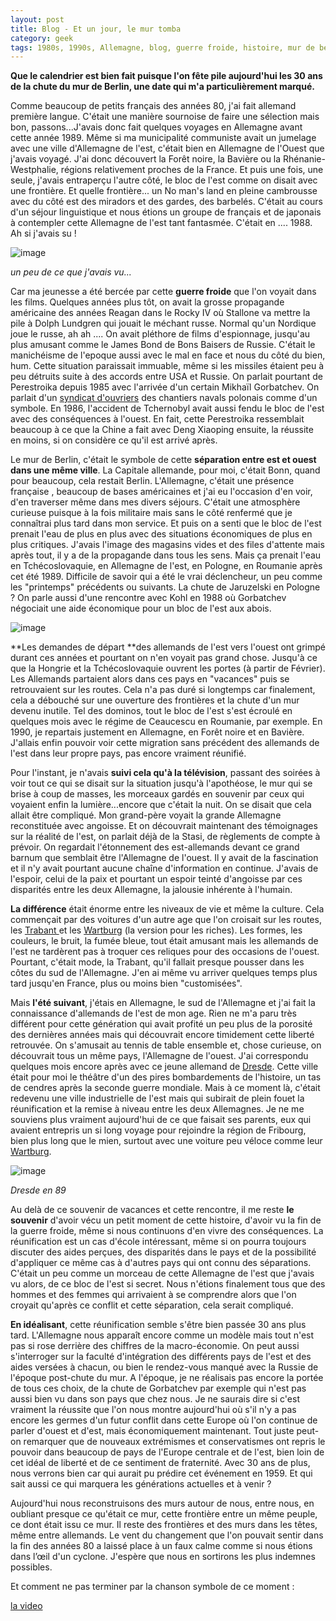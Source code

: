 ```yaml
---
layout: post
title: Blog - Et un jour, le mur tomba
category: geek
tags: 1980s, 1990s, Allemagne, blog, guerre froide, histoire, mur de berlin, Réflexion, souvenir
---
```

**Que le calendrier est bien fait puisque l'on fête pile aujourd'hui les 30 ans de la chute du mur de Berlin, une date qui m'a particulièrement marqué.**

Comme beaucoup de petits français des années 80, j'ai fait allemand première langue. C'était une manière sournoise de faire une sélection mais bon, passons...J'avais donc fait quelques voyages en Allemagne avant cette année 1989. Même si ma municipalité communiste avait un jumelage avec une ville d'Allemagne de l'est, c'était bien en Allemagne de l'Ouest que j'avais voyagé. J'ai donc découvert la Forêt noire, la Bavière ou la Rhénanie-Westphalie, régions relativement proches de la France. Et puis une fois, une seule, j'avais entraperçu l'autre côté, le bloc de l'est comme on disait avec une frontière. Et quelle frontière... un No man's land en pleine cambrousse avec du côté est des miradors et des gardes, des barbelés. C'était au cours d'un séjour linguistique et nous étions un groupe de français et de japonais à contempler cette Allemagne de l'est tant fantasmée. C'était en .... 1988. Ah si j'avais su !

![image](https://upload.wikimedia.org/wikipedia/commons/0/0e/East_German_border_1962_full.jpg)

*un peu de ce que j'avais vu...*

Car ma jeunesse a été bercée par cette **guerre froide** que l'on voyait dans les films. Quelques années plus tôt, on avait la grosse propagande américaine des années Reagan dans le Rocky IV où Stallone va mettre la pile à Dolph Lundgren qui jouait le méchant russe. Normal qu'un Nordique joue le russe, ah ah .... On avait pléthore de films d'espionnage, jusqu'au plus amusant comme le James Bond de Bons Baisers de Russie. C'était le manichéisme de l'epoque aussi avec le mal en face et nous du côté du bien, hum. Cette situation paraissait immuable, même si les missiles étaient peu à peu détruits suite à des accords entre USA et Russie. On parlait pourtant de Perestroika depuis 1985 avec l'arrivée d'un certain Mikhaïl Gorbatchev. On parlait d'un <a href="https://fr.wikipedia.org/wiki/Solidarność">syndicat d'ouvriers</a> des chantiers navals polonais comme d'un symbole.  En 1986, l'accident de Tchernobyl avait aussi fendu le bloc de l'est avec des conséquences à l'ouest. En fait, cette Perestroika ressemblait beaucoup à ce que la Chine a fait avec Deng Xiaoping ensuite, la réussite en moins, si on considère ce qu'il est arrivé après. 

Le mur de Berlin, c'était le symbole de cette **séparation entre est et ouest dans une même ville**. La Capitale allemande, pour moi, c'était Bonn, quand pour beaucoup, cela restait Berlin. L'Allemagne, c'était une présence française , beaucoup de bases américaines et j'ai eu l'occasion d'en voir, d'en traverser même dans mes divers séjours. C'était une atmosphère curieuse puisque à la fois militaire mais sans le côté renfermé que je connaîtrai plus tard dans mon service. Et puis on a senti que le bloc de l'est prenait l'eau de plus en plus avec des situations économiques de plus en plus critiques. J'avais l'image des magasins vides et des files d'attente mais après tout, il y a de la propagande dans tous les sens. Mais ça prenait l'eau en Tchécoslovaquie, en Allemagne de l'est, en Pologne, en Roumanie après cet été 1989. Difficile de savoir qui a été le vrai déclencheur, un peu comme les "printemps" précédents ou suivants. La chute de Jaruzelski en Pologne ? On parle aussi d'une rencontre avec Kohl en 1988 où Gorbatchev négociait une aide économique pour un bloc de l'est aux abois. 

![image](https://upload.wikimedia.org/wikipedia/commons/b/bb/Berlin_Wall%2C_Niederkirchnerstra%C3%9Fe%2C_Berlin_1988.JPG)

**Les demandes de départ **des allemands de l'est vers l'ouest ont grimpé durant ces années et pourtant on n'en voyait pas grand chose. Jusqu'à ce que la Hongrie et la Tchécoslovaquie ouvrent les portes (à partir de Février). Les Allemands partaient alors dans ces pays en "vacances" puis se retrouvaient sur les routes. Cela n'a pas duré si longtemps car finalement, cela a débouché sur une ouverture des frontières et la chute d'un mur devenu inutile. Tel des dominos, tout le bloc de l'est s'est écroulé en quelques mois avec le régime de Ceaucescu en Roumanie, par exemple. En 1990, je repartais justement en Allemagne, en Forêt noire et en Bavière. J'allais enfin pouvoir voir cette migration sans précédent des allemands de l'est dans leur propre pays, pas encore vraiment réunifié.

Pour l'instant, je n'avais **suivi cela qu'à la télévision**, passant des soirées à voir tout ce qui se disait sur la situation jusqu'à l'apothéose, le mur qui se brise à coup de masses, les morceaux gardés en souvenir par ceux qui voyaient enfin la lumière...encore que c'était la nuit. On se disait que cela allait être compliqué. Mon grand-père voyait la grande Allemagne reconstituée avec angoisse. Et on découvrait maintenant des témoignages sur la réalité de l'est, on parlait déjà de la Stasi, de règlements de compte à prévoir. On regardait l'étonnement des est-allemands devant ce grand barnum que semblait être l'Allemagne de l'ouest. Il y avait de la fascination et il n'y avait pourtant aucune chaîne d'information en continue.  J'avais de l'espoir, celui de la paix et pourtant un espoir teinté d'angoisse par ces disparités entre les deux Allemagne, la jalousie inhérente à l'humain. 

**La différence** était énorme entre les niveaux de vie et même la culture. Cela commençait par des voitures d'un autre age que l'on croisait sur les routes, les <a href="https://fr.wikipedia.org/wiki/Trabant_601">Trabant </a>et les <a href="https://fr.wikipedia.org/wiki/Wartburg_(automobile)">Wartburg</a> (la version pour les riches). Les formes, les couleurs, le bruit, la fumée bleue, tout était amusant mais les allemands de l'est ne tardèrent pas à troquer ces reliques pour des occasions de l'ouest. Pourtant, c'était mode, la Trabant, qu'il fallait presque pousser dans les côtes du sud de l'Allemagne. J'en ai même vu arriver quelques temps plus tard jusqu'en France, plus ou moins bien "customisées". 

Mais **l'été suivant**, j'étais en Allemagne, le sud de l'Allemagne et j'ai fait la connaissance d'allemands de l'est de mon age.  Rien ne m'a paru très différent pour cette génération qui avait profité un peu plus de la porosité des dernières années mais qui découvrait encore timidement cette liberté retrouvée. On s'amusait au tennis de table ensemble et, chose curieuse, on découvrait tous un même pays, l'Allemagne de l'ouest. J'ai correspondu quelques mois encore après avec ce jeune allemand de <a href="https://fr.wikipedia.org/wiki/Dresde">Dresde</a>. Cette ville était pour moi le théâtre d'un des pires bombardements de l'histoire, un tas de cendres après la seconde guerre mondiale. Mais à ce moment là, c'était redevenu une ville industrielle de l'est mais qui subirait de plein fouet la réunification et la remise à niveau entre les deux Allemagnes. Je ne me souviens plus vraiment aujourd'hui de ce que faisait ses parents, eux qui avaient entrepris un si long voyage pour rejoindre la région de Fribourg, bien plus long que le mien, surtout avec une voiture peu véloce comme leur <a href="https://fr.wikipedia.org/wiki/Wartburg_353">Wartburg</a>. 

![image](https://cheziceman.files.wordpress.com/2019/10/dresden1989.jpg)

*Dresde en 89*

Au delà de ce souvenir de vacances et cette rencontre, il me reste **le souvenir** d'avoir vécu un petit moment de cette histoire, d'avoir vu la fin de la guerre froide, même si nous continuons d'en vivre des conséquences.  La réunification est un cas d'école intéressant, même si on pourra toujours discuter des aides perçues, des disparités dans le pays et de la possibilité d'appliquer ce même cas à d'autres pays qui ont connu des séparations. C'était un peu comme un morceau de cette Allemagne de l'est que j'avais vu alors, de ce bloc de l'est si secret. Nous n'étions finalement tous que des hommes et des femmes qui arrivaient à se comprendre alors que l'on croyait qu'après ce conflit et cette séparation, cela serait compliqué. 

**En idéalisant**, cette réunification semble s'être bien passée 30 ans plus tard. L'Allemagne nous apparaît encore comme un modèle mais tout n'est pas si rose derrière des chiffres de la macro-économie. On peut aussi s'interroger sur la faculté d'intégration des différents pays de l'est et des aides versées à chacun, ou bien le rendez-vous manqué avec la Russie de l'époque post-chute du mur. A l'époque, je ne réalisais pas encore la portée de tous ces choix, de la chute de Gorbatchev par exemple qui n'est pas aussi bien vu dans son pays que chez nous.  Je ne saurais dire si c'est vraiment la réussite que l'on nous montre aujourd'hui où s'il n'y a pas encore les germes d'un futur conflit dans cette Europe où l'on continue de parler d'ouest et d'est, mais économiquement maintenant. Tout juste peut-on remarquer que de nouveaux extrémismes et conservatismes ont repris le pouvoir dans beaucoup de pays de l'Europe centrale et de l'est, bien loin de cet idéal de liberté et de ce sentiment de fraternité. Avec 30 ans de plus, nous verrons bien car qui aurait pu prédire cet événement en 1959.  Et qui sait aussi ce qui marquera les générations actuelles et à venir ? 

Aujourd'hui nous reconstruisons des murs autour de nous, entre nous, en oubliant presque ce qu'était ce mur, cette frontière entre un même peuple, ce dont était issu ce mur. Il reste des frontières et des murs dans les têtes, même entre allemands.  Le vent du changement que l'on pouvait sentir dans la fin des années 80 a laissé place à un faux calme comme si nous étions dans l’œil d'un cyclone.  J'espère que nous en sortirons les plus indemnes possibles. 

Et comment ne pas terminer par la chanson symbole de ce moment : 

[la video](https://www.youtube.com/watch?v=n4RjJKxsamQ)
